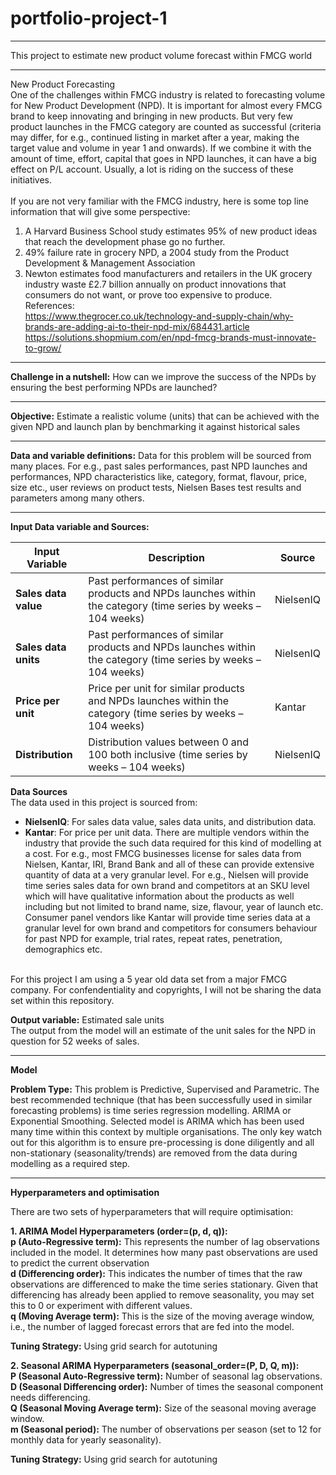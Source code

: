 # portfolio-project-1
***
This project to estimate new product volume forecast within FMCG world
***
New Product Forecasting
<br/>
One of the challenges within FMCG industry is related to forecasting volume for New Product Development (NPD). It is important for almost every FMCG brand to keep innovating and bringing in new products. But very few product launches in the FMCG category are counted as successful (criteria may differ, for e.g., continued listing in market after a year, making the target value and volume in year 1 and onwards). If we combine it with the amount of time, effort, capital that goes in NPD launches, it can have a big effect on P/L account. Usually, a lot is riding on the success of these initiatives.
<br/><br/>
If you are not very familiar with the FMCG industry, here is some top line information that will give some perspective:
<br/>
1.	A Harvard Business School study estimates 95% of new product ideas that reach the development phase go no further.<br/>
2.	49% failure rate in grocery NPD, a 2004 study from the Product Development & Management Association<br/>
3.	Newton estimates food manufacturers and retailers in the UK grocery industry waste £2.7 billion annually on product innovations that consumers do not want, or prove too expensive to produce.<br/>
References:<br/>
https://www.thegrocer.co.uk/technology-and-supply-chain/why-brands-are-adding-ai-to-their-npd-mix/684431.article<br/>
https://solutions.shopmium.com/en/npd-fmcg-brands-must-innovate-to-grow/<br/>
***
**Challenge in a nutshell:** How can we improve the success of the NPDs by ensuring the best performing NPDs are launched?
***
**Objective:** Estimate a realistic volume (units) that can be achieved with the given NPD and launch plan by benchmarking it against historical sales
***
**Data and variable definitions:** Data for this problem will be sourced from many places. For e.g., past sales performances, past NPD launches and performances, NPD characteristics like, category, format, flavour, price, size etc., user reviews on product tests, Nielsen Bases test results and parameters among many others.
***
**Input Data variable and Sources:**

| Input Variable      | Description                                                                                      | Source        |
|---------------------|--------------------------------------------------------------------------------------------------|---------------|
| **Sales data value** | Past performances of similar products and NPDs launches within the category (time series by weeks – 104 weeks) | NielsenIQ     |
| **Sales data units** | Past performances of similar products and NPDs launches within the category (time series by weeks – 104 weeks) | NielsenIQ     |
| **Price per unit**   | Price per unit for similar products and NPDs launches within the category (time series by weeks – 104 weeks) | Kantar        |
| **Distribution**     | Distribution values between 0 and 100 both inclusive (time series by weeks – 104 weeks)         | NielsenIQ     |

**Data Sources** <br/>
The data used in this project is sourced from:

- **NielsenIQ**: For sales data value, sales data units, and distribution data.
- **Kantar**: For price per unit data.
There are multiple vendors within the industry that provide the such data required for this kind of modelling at a cost. For e.g., most FMCG businesses license for sales data from Nielsen, Kantar, IRI, Brand Bank and all of these can provide extensive quantity of data at a very granular level. For e.g., Nielsen will provide time series sales data for own brand and competitors at an SKU level which will have qualitative information about the products as well including but not limited to brand name, size, flavour, year of launch etc. Consumer panel vendors like Kantar will provide time series data at a granular level for own brand and competitors for consumers behaviour for past NPD for example, trial rates, repeat rates, penetration, demographics etc.
<br/>
For this project I am using a 5 year old data set from a major FMCG company. For confendentiality and copyrights, I will not be sharing the data set within this repository.



**Output variable:** Estimated sale units <br/>
The output from the model will an estimate of the unit sales for the NPD in question for 52 weeks of sales. <br/>

***

**Model**

**Problem Type:** This problem is Predictive, Supervised and Parametric. The best recommended technique (that has been successfully used in similar forecasting problems) is time series regression modelling. ARIMA or Exponential Smoothing. Selected model is ARIMA which has been used many time within this context by multiple organisations. The only key watch out for this algorithm is to ensure pre-processing is done diligently and all non-stationary (seasonality/trends) are removed from the data during modelling as a required step.
***

**Hyperparameters and optimisation**


There are two sets of hyperparameters that will require optimisation:


**1. ARIMA Model Hyperparameters (order=(p, d, q)):**
<br/>**p (Auto-Regressive term):** This represents the number of lag observations included in the model. It determines how many past observations are used to predict the current observation
<br/>**d (Differencing order):** This indicates the number of times that the raw observations are differenced to make the time series stationary. Given that differencing has already been applied to remove seasonality, you may set this to 0 or experiment with different values.
<br/>**q (Moving Average term):** This is the size of the moving average window, i.e., the number of lagged forecast errors that are fed into the model.

**Tuning Strategy:** Using grid search for autotuning

**2. Seasonal ARIMA Hyperparameters (seasonal_order=(P, D, Q, m)):**
<br/>**P (Seasonal Auto-Regressive term):** Number of seasonal lag observations.
<br/>**D (Seasonal Differencing order):** Number of times the seasonal component needs differencing.
<br/>**Q (Seasonal Moving Average term):** Size of the seasonal moving average window.
<br/>**m (Seasonal period):** The number of observations per season (set to 12 for monthly data for yearly seasonality).


**Tuning Strategy:** Using grid search for autotuning

